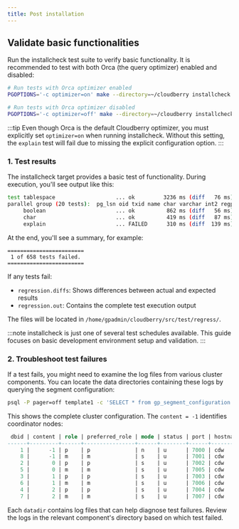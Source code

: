 ```yaml
---
title: Post installation
---
```


## Validate basic functionalities

Run the installcheck test suite to verify basic functionality. It is recommended to test with both Orca (the query optimizer) enabled and disabled:

```bash
# Run tests with Orca optimizer enabled
PGOPTIONS='-c optimizer=on' make --directory=~/cloudberry installcheck

# Run tests with Orca optimizer disabled
PGOPTIONS='-c optimizer=off' make --directory=~/cloudberry installcheck
```

:::tip
Even though Orca is the default Cloudberry optimizer, you must explicitly set `optimizer=on` when running installcheck. Without this setting, the `explain` test will fail due to missing the explicit configuration option.
:::

### 1. Test results

The installcheck target provides a basic test of functionality. During execution, you'll see output like this:

```bash
test tablespace                   ... ok         3236 ms (diff   76 ms)
parallel group (20 tests):  pg_lsn oid txid name char varchar int2 regproc text ...
     boolean                      ... ok          862 ms (diff   56 ms)
     char                         ... ok          419 ms (diff   87 ms)
     explain                      ... FAILED      310 ms (diff  139 ms)
```

At the end, you'll see a summary, for example:

```
========================
 1 of 658 tests failed. 
========================
```

If any tests fail:

- `regression.diffs`: Shows differences between actual and expected results
- `regression.out`: Contains the complete test execution output

The files will be located in `/home/gpadmin/cloudberry/src/test/regress/`.

:::note
installcheck is just one of several test schedules available. This guide focuses on basic development environment setup and validation.
:::

### 2. Troubleshoot test failures

If a test fails, you might need to examine the log files from various cluster components. You can locate the data directories containing these logs by querying the segment configuration:

```bash
psql -P pager=off template1 -c 'SELECT * from gp_segment_configuration'
```

This shows the complete cluster configuration. The `content = -1` identifies coordinator nodes:

```sql
 dbid | content | role | preferred_role | mode | status | port | hostname | address |                                  datadir                                   | warehouseid 
------+---------+------+----------------+------+--------+------+----------+---------+----------------------------------------------------------------------------+-------------
    1 |      -1 | p    | p              | n    | u      | 7000 | cdw      | cdw     | /home/gpadmin/cloudberry/gpAux/gpdemo/datadirs/qddir/demoDataDir-1         |           0
    8 |      -1 | m    | m              | s    | u      | 7001 | cdw      | cdw     | /home/gpadmin/cloudberry/gpAux/gpdemo/datadirs/standby                     |           0
    2 |       0 | p    | p              | s    | u      | 7002 | cdw      | cdw     | /home/gpadmin/cloudberry/gpAux/gpdemo/datadirs/dbfast1/demoDataDir0        |           0
    5 |       0 | m    | m              | s    | u      | 7005 | cdw      | cdw     | /home/gpadmin/cloudberry/gpAux/gpdemo/datadirs/dbfast_mirror1/demoDataDir0 |           0
    3 |       1 | p    | p              | s    | u      | 7003 | cdw      | cdw     | /home/gpadmin/cloudberry/gpAux/gpdemo/datadirs/dbfast2/demoDataDir1        |           0
    6 |       1 | m    | m              | s    | u      | 7006 | cdw      | cdw     | /home/gpadmin/cloudberry/gpAux/gpdemo/datadirs/dbfast_mirror2/demoDataDir1 |           0
    4 |       2 | p    | p              | s    | u      | 7004 | cdw      | cdw     | /home/gpadmin/cloudberry/gpAux/gpdemo/datadirs/dbfast3/demoDataDir2        |           0
    7 |       2 | m    | m              | s    | u      | 7007 | cdw      | cdw     | /home/gpadmin/cloudberry/gpAux/gpdemo/datadirs/dbfast_mirror3/demoDataDir2 |           0
```

Each `datadir` contains log files that can help diagnose test failures. Review the logs in the relevant component's directory based on which test failed. 